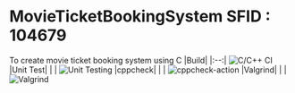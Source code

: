 # MovieTicketBookingSystem  SFID : 104679
To create movie ticket booking system using C
|Build|
|:--:|
![C/C++ CI](https://github.com/stepin104679/MovieTicketBookingSystem/workflows/C/C++%20CI/badge.svg?branch=main)
|Unit Test|
| |
![Unit Testing](https://github.com/stepin104679/MovieTicketBookingSystem/workflows/Unit%20Testing/badge.svg?branch=main)
|cppcheck|
| |
![cppcheck-action](https://github.com/stepin104679/MovieTicketBookingSystem/workflows/cppcheck-action/badge.svg?branch=main)
|Valgrind|
| |
![Valgrind](https://github.com/stepin104679/MovieTicketBookingSystem/workflows/Valgrind/badge.svg?branch=main)


